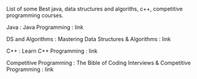 List of some Best java, data structures and algoriths, c++, competitive programming courses.

Java : Java Programming : link

DS and Algorithms : Mastering Data Structures & Algorithms : link

C++ : Learn C++ Programming : link

Competitive Programming : The Bible of Coding Interviews & Competitive Programming : link
